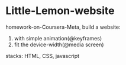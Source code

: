 # Little-Lemon-website

homework-on-Coursera-Meta, build a website:

1. with simple animation(@keyframes)
2. fit the device-width(@media screen)

stacks: HTML, CSS, javascript
